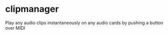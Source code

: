 # clipmanager
Play any audio clips instantaneously on any audio cards by pushing a button over MIDI

